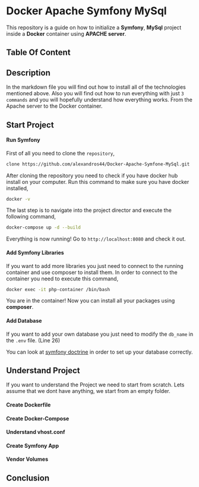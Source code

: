 # Docker Apache Symfony MySql

This repository is a guide on how to initialize a **Symfony**, **MySql** project inside a **Docker** container
using **APACHE server**.

## Table Of Content

## Description

In the markdown file you will find out how to install all of the technologies mentioned above. Also you will find out how to run everything with just `3 commands` and you will hopefully understand how everything works. From the Apache server to the Docker container.

## Start Project

#### Run Symfony

First of all you need to clone the `repository`,
```bash
clone https://github.com/alexandros44/Docker-Apache-Symfone-MySql.git
```
After cloning the repository you need to check if you have docker hub install on your computer. Run this command to make sure you have docker installed,

```bash
docker -v
```

The last step is to navigate into the project director and execute the following command,
```bash
docker-compose up -d --build
```

Everything is now running! Go to `http://localhost:8080` and check it out.

#### Add Symfony Libraries

If you want to add more libraries you just need to connect to the running container and use composer to install them. In order to connect to the container you need to execute this command,
```bash
docker exec -it php-container /bin/bash
```

You are in the container! Now you can install all your packages using **composer**.

#### Add Database

If you want to add your own database you just need to modify the `db_name` in the `.env` file. (Line 26)

You can look at [symfony doctrine](https://symfony.com/doc/current/doctrine.html) in order to set up your database correctly.

## Understand Project

If you want to understand the Project we need to start from scratch. Lets assume that we dont have anything, we start from an empty folder.

#### Create Dockerfile

#### Create Docker-Compose

#### Understand vhost.conf

#### Create Symfony App

#### Vendor Volumes


## Conclusion

